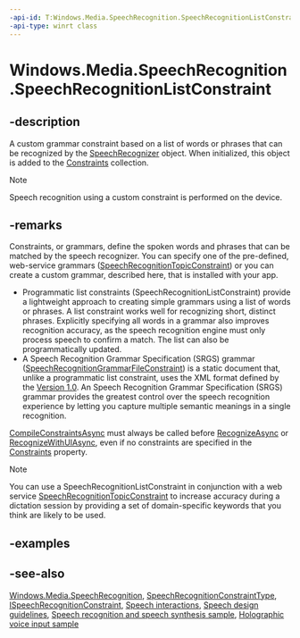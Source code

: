 ```yaml
---
-api-id: T:Windows.Media.SpeechRecognition.SpeechRecognitionListConstraint
-api-type: winrt class
---
```


<!-- Class syntax.
public class SpeechRecognitionListConstraint : Windows.Media.SpeechRecognition.ISpeechRecognitionConstraint, Windows.Media.SpeechRecognition.ISpeechRecognitionListConstraint
-->

# Windows.Media.SpeechRecognition.SpeechRecognitionListConstraint

## -description

A custom grammar constraint based on a list of words or phrases that can be recognized by the [SpeechRecognizer](speechrecognizer.md) object. When initialized, this object is added to the [Constraints](speechrecognizer_constraints.md) collection.

> [!NOTE]
> Speech recognition using a custom constraint is performed on the device.

## -remarks

Constraints, or grammars, define the spoken words and phrases that can be matched by the speech recognizer. You can specify one of the pre-defined, web-service grammars ([SpeechRecognitionTopicConstraint](speechrecognitiontopicconstraint.md)) or you can create a custom grammar, described here, that is installed with your app.

+ Programmatic list constraints (SpeechRecognitionListConstraint) provide a lightweight approach to creating simple grammars using a list of words or phrases. A list constraint works well for recognizing short, distinct phrases. Explicitly specifying all words in a grammar also improves recognition accuracy, as the speech recognition engine must only process speech to confirm a match. The list can also be programmatically updated.
+ A Speech Recognition Grammar Specification (SRGS) grammar ([SpeechRecognitionGrammarFileConstraint](speechrecognitiongrammarfileconstraint.md)) is a static document that, unlike a programmatic list constraint, uses the XML format defined by the [ Version 1.0](https://go.microsoft.com/fwlink/p/?LinkID=262302). An Speech Recognition Grammar Specification (SRGS) grammar provides the greatest control over the speech recognition experience by letting you capture multiple semantic meanings in a single recognition.

[CompileConstraintsAsync](speechrecognizer_compileconstraintsasync_1901700993.md) must always be called before [RecognizeAsync](speechrecognizer_recognizeasync_748427924.md) or [RecognizeWithUIAsync](speechrecognizer_recognizewithuiasync_1152231907.md), even if no constraints are specified in the [Constraints](speechrecognizer_constraints.md) property.

> [!NOTE]
> You can use a SpeechRecognitionListConstraint in conjunction with a web service [SpeechRecognitionTopicConstraint](speechrecognitiontopicconstraint.md) to increase accuracy during a dictation session by providing a set of domain-specific keywords that you think are likely to be used.

## -examples

## -see-also

[Windows.Media.SpeechRecognition](windows_media_speechrecognition.md), [SpeechRecognitionConstraintType](speechrecognitionconstrainttype.md), [ISpeechRecognitionConstraint](ispeechrecognitionconstraint.md), [Speech interactions](https://msdn.microsoft.com/library/646db3ce-fa81-4727-8c21-936c81079439), [Speech design guidelines](https://msdn.microsoft.com/library/4a63a8c4-4182-4e36-ba12-4c343a56fca9), [Speech recognition and speech synthesis sample](https://go.microsoft.com/fwlink/p/?LinkID=619897), [Holographic voice input sample](https://github.com/Microsoft/Windows-universal-samples/tree/master/Samples/HolographicVoiceInput)

